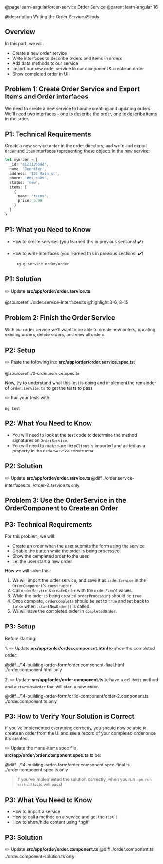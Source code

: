 @page learn-angular/order-service Order Service
@parent learn-angular 16

@description Writing the Order Service
@body

## Overview

In this part, we will:

- Create a new order service
- Write interfaces to describe orders and items in orders
- Add data methods to our service
- Import our new order service to our component & create an order
- Show completed order in UI

## Problem 1: Create Order Service and Export Items and Order interfaces

We need to create a new service to handle creating and updating orders. We'll need two interfaces - one to describe the order, one to describe items in the order.

## P1: Technical Requirements

Create a new service `order` in the order directory, and write and export `Order` and `Item` interfaces representing these objects in the new service:

```typescript
let myorder = {
  _id: 'a123123bdd',
  name: 'Jennifer',
  address: '123 Main st',
  phone: '867-5309',
  status: 'new',
  items: [
    {
      name: 'tacos',
      price: 6.99
    }
  ]
}
```

## P1: What you Need to Know

- How to create services (you learned this in previous sections! ✔️)
- How to write interfaces (you learned this in previous sections! ✔️)

  ```bash
    ng g service order/order
  ```

## P1: Solution

✏️ Update __src/app/order/order.service.ts__

@sourceref ./order.service-interfaces.ts
@highlight 3-6, 8-15

## Problem 2: Finish the Order Service

With our order service we'll want to be able to create new orders, updating existing orders, delete orders, and view all orders.

## P2: Setup

✏️ Paste the following into __src/app/order/order.service.spec.ts__:

@sourceref ./2-order.service.spec.ts

Now, try to understand what this test is doing and
implement the remainder of `order.service.ts` to
get the tests to pass.

✏️ Run your tests with:

```shell
ng test
```

## P2: What You Need to Know

- You will need to look at the test code to determine
  the method signatures on `OrderService`.
- You will need to make sure `HttpClient` is imported and
  added as a property in the  `OrderService` constructor.

## P2: Solution

✏️ Update __src/app/order/order.service.ts__
@diff ./order.service-interfaces.ts ./order-2.service.ts only


## Problem 3: Use the OrderService in the OrderComponent to Create an Order

## P3: Technical Requirements

For this problem, we will:

- Create an order when the user submits the form using the service.
- Disable the button while the order is being processed.
- Show the completed order to the user.
- Let the user start a new order.

How we will solve this:

1. We will import the order service, and save it as `orderService` in the
  `OrderComponent`'s `constructor`.
2. Call `orderService`'s `createOrder` with the `orderForm`'s values.
3. While the order is being created `orderProcessing` should be `true`.
4. Once complete, `orderComplete` should be set to `true`
  and set back to `false` when `.startNewOrder()` is called.
5. We will save the completed order in `completedOrder`.

## P3: Setup

Before starting:

1\. ✏️ Update __src/app/order/order.component.html__ to show the completed order:

@diff ../14-building-order-form/order.component-final.html ./order.component.html only


2\. ✏️ Update __src/app/order/order.component.ts__ to have a `onSubmit` method and
    a `startNewOrder` that will start a new order.

@diff ../14-building-order-form/child-component/order-2.component.ts ./order.component.ts only

## P3: How to Verify Your Solution is Correct

If you've implemented everything correctly, you should now be able to create an order from the UI and see a record of your completed order once it's created.

✏️ Update the menu-items spec file  __src/app/order/order.component.spec.ts__ to be:

@diff ../14-building-order-form/order.component.spec-final.ts ./order.component.spec.ts only


> If you've implemented the solution correctly, when you run `npm run test` all tests will pass!

## P3: What You Need to Know

- How to import a service
- How to call a method on a service and get the result
- How to show/hide content using \*ngIf

## P3: Solution

✏️ Update __src/app/order/order.component.ts__
@diff ./order.component.ts ./order.component-solution.ts only